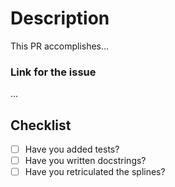 # Description

This PR accomplishes...

### Link for the issue
...

## Checklist

- [ ] Have you added tests?
- [ ] Have you written docstrings?
- [ ] Have you retriculated the splines?
